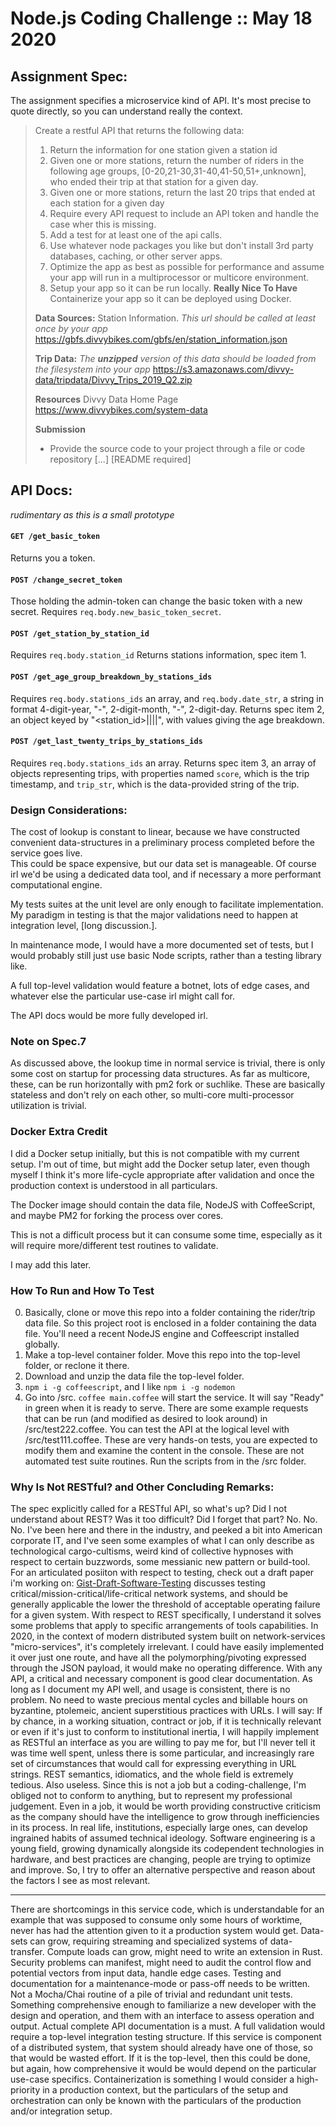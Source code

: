 # Node.js Coding Challenge :: May 18 2020


## Assignment Spec:

The assignment specifies a microservice kind of API.  It's most precise to quote directly, so you can understand really the context.

> Create a restful API that returns the following data:
> 1. Return the information for one station given a station id
> 2. Given one or more stations, return the number of riders in the following age groups, [0-20,21-30,31-40,41-50,51+,unknown], who ended their trip at that station for a given day.
> 3. Given one or more stations, return the last 20 trips that ended at each station for a given day
> 4. Require every API request to include an API token and handle the case wher this is missing.
> 5. Add a test for at least one of the api calls.
> 6. Use whatever node packages you like but don't install 3rd party databases, caching, or other server apps.
> 7. Optimize the app as best as possible for performance and assume your app will run in a multiprocessor or multicore environment.
> 8. Setup your app so it can be run locally.
> **Really Nice To Have** Containerize your app so it can be deployed using Docker.
>
> **Data Sources:** Station Information. _This url should be called at least once by your app_
> https://gbfs.divvybikes.com/gbfs/en/station_information.json
>
> **Trip Data:** _The **unzipped** version of this data should be loaded from the filesystem into your app_
> https://s3.amazonaws.com/divvy-data/tripdata/Divvy_Trips_2019_Q2.zip
>
> **Resources** Divvy Data Home Page https://www.divvybikes.com/system-data
>
> **Submission**
> - Provide the source code to your project through a file or code repository
> [...]
> [README required]


## API Docs:

_rudimentary as this is a small prototype_

#### `GET /get_basic_token`
Returns you a token.
#### `POST /change_secret_token`
Those holding the admin-token can change the basic token with a new secret.
Requires `req.body.new_basic_token_secret`.
#### `POST /get_station_by_station_id`
Requires `req.body.station_id`
Returns stations information, spec item 1.
#### `POST /get_age_group_breakdown_by_stations_ids`
Requires `req.body.stations_ids` an array, and `req.body.date_str`, a string in format 4-digit-year, "-", 2-digit-month, "-", 2-digit-day.
Returns spec item 2, an object keyed by "<station_id>||||<date-str>", with values giving the age breakdown.
#### `POST /get_last_twenty_trips_by_stations_ids`
Requires `req.body.stations_ids` an array.
Returns spec item 3, an array of objects representing trips, with properties named `score`, which is the trip timestamp, and `trip_str`, which is the data-provided string of the trip.


###  Design Considerations:

The cost of lookup is constant to linear, because we have constructed convenient data-structures in a preliminary process completed before the service goes live.  
This could be space expensive, but our data set is manageable.  Of course irl we'd be using a dedicated data tool, and if necessary a more performant computational engine.

My tests suites at the unit level are only enough to facilitate implementation.  My paradigm in testing is that the major validations need to happen at integration level, [long discussion.].

In maintenance mode, I would have a more documented set of tests, but I would probably still just use basic Node scripts, rather than a testing library like.

A full top-level validation would feature a botnet, lots of edge cases, and whatever else the particular use-case irl might call for.

The API docs would be more fully developed irl.


### Note on Spec.7
As discussed above, the lookup time in normal service is trivial, there is only some cost on startup for processing data structures.  As far as multicore, these, can be run horizontally with pm2 fork or suchlike.  These are basically stateless and don't rely on each other, so multi-core multi-processor utilization is trivial.


### Docker Extra Credit

I did a Docker setup initially, but this is not compatible with my current setup.  I'm out of time, but might add the Docker setup later, even though myself I think it's more life-cycle appropriate after validation and once the production context is understood in all particulars.

The Docker image should contain the data file, NodeJS with CoffeeScript, and maybe PM2 for forking the process over cores.

This is not a difficult process but it can consume some time, especially as it will require more/different test routines to validate.

I may add this later.

### How To Run and How To Test

0. Basically, clone or move this repo into a folder containing the rider/trip data file.  So this project root is enclosed in a folder containing the data file.  You'll need a recent NodeJS engine and Coffeescript installed globally.
1. Make a top-level container folder. Move this repo into the top-level folder, or reclone it there.
2. Download and unzip the data file the top-level folder.
3. `npm i -g coffeescript`, and I like `npm i -g nodemon`
4. Go into /src.  `coffee main.coffee` will start the service.  It will say "Ready" in green when it is ready to serve.  There are some example requests that can be run (and modified as desired to look around) in /src/test222.coffee.  You can test the API at the logical level with /src/test111.coffee.  These are very hands-on tests, you are expected to modify them and examine the content in the console.  These are not automated test suite routines.  Run the scripts from in the /src folder.







### Why Is Not RESTful? and Other Concluding Remarks:


The spec explicitly called for a RESTful API, so what's up?  Did I not understand about REST? Was it too difficult?  Did I forget that part?  No. No. No.  I've been here and there in the industry, and peeked a bit into American corporate IT, and I've seen some examples of what I can only describe as technological cargo-cultisms, weird kind of collective hypnoses with respect to certain buzzwords, some messianic new pattern or build-tool.  For an articulated posiiton with respect to testing, check out a draft paper i'm working on: [Gist-Draft-Software-Testing](https://gist.github.com/kulicuu/538c9352817b923087f0e4f4f43c4e0e) discusses testing critical/mission-critical/life-critical network systems, and should be generally applicable the lower the threshold of acceptable operating failure for a given system.
With respect to REST specifically, I understand it solves some problems that apply to specific arrangements of tools capabilities.  In 2020, in the context of modern distributed system built on network-services "micro-services", it's completely irrelevant.  I could have easily implemented it over just one route, and have all the polymorphing/pivoting expressed through the JSON payload, it would make no operating difference.  With any API, a critical and necessary component is good clear documentation.  As long as I document my API well, and usage is consistent, there is no problem.  No need to waste precious mental cycles and billable hours on byzantine, ptolemeic, ancient superstitious practices with URLs.
I will say: If by chance, in a working situation, contract or job, if it is technically relevant or even if it's just to conform to institutional inertia, I will happily implement as RESTful an interface as you are willing to pay me for, but I'll never tell it was time well spent, unless there is some particular, and increasingly rare set of circumstances that would call for expressing everything in URL strings.
REST semantics, idiomatics, and the whole field is extremely tedious.  Also useless.
Since this is not a job but a coding-challenge, I'm obliged not to conform to anything, but to represent my professional judgement.  Even in a job, it would be worth providing constructive criticism as the company should have the intelligence to grow through inefficiencies in its process.  In real life, institutions, especially large ones, can develop ingrained habits of assumed technical ideology.  Software engineering is a young field, growing dynamically alongside its codependent technologies in hardware, and best practices are changing, people are trying to optimize and improve.  So, I try to offer an alternative perspective and reason about the factors I see as most relevant.  

_____________________________________


There are shortcomings in this service code, which is understandable for an example that was supposed to consume only some hours of worktime, never has had the attention given to it a production system would get.  Data-sets can grow, requiring streaming and specialized systems of data-transfer.  Compute loads can grow, might need to write an extension in Rust.  Security problems can manifest, might need to audit the control flow and potential vectors from input data, handle edge cases.  Testing and documentation for a maintenance-mode or pass-off needs to be written. Not a Mocha/Chai routine of a pile of trivial and redundant unit tests. Something comprehensive enough to familiarize a new developer with the design and operation, and them with an interface to assess operation and output.  Actual complete API documentation is a must. A full validation would require a top-level integration testing structure.  If this service is component of a distributed system, that system should already have one of those, so that would be wasted effort.  If it is the top-level, then this could be done, but again, how comprehensive it would be would depend on the particular use-case specifics.  Containerization is something I would consider a high-priority in a production context, but the particulars of the setup and orchestration can only be known with the particulars of the production and/or integration setup.
